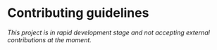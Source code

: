 # Contributing guidelines

*This project is in rapid development stage and not accepting external contributions at the moment.*
